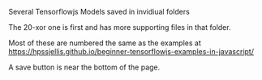 Several Tensorflowjs Models saved in invidiual folders


The 20-xor one is first and has more supporting files in that folder.

Most of these are numbered the same as the examples at https://hpssjellis.github.io/beginner-tensorflowjs-examples-in-javascript/


A save button is near the bottom of the page.
